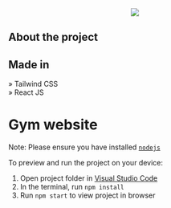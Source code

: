 <div align='center'><img src='public/Flexfit-frontend-main\public\favicon-16x16.png'/></div>

<h2>About the project</h2>

## Made in
» Tailwind CSS <br>
» React JS

  # Gym website

  Note: Please ensure you have installed <code><a href="https://nodejs.org/en/download/">nodejs</a></code>

  To preview and run the project on your device:
  1) Open project folder in <a href="https://code.visualstudio.com/download">Visual Studio Code</a>
  2) In the terminal, run `npm install`
  3) Run `npm start` to view project in browser